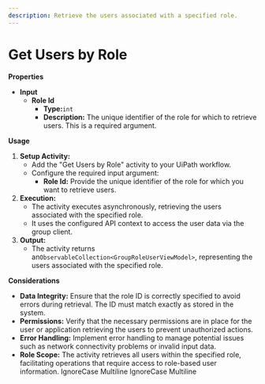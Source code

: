 ```yaml
---
description: Retrieve the users associated with a specified role.
---
```


# Get Users by Role

**Properties**

* **Input**
  * **Role Id**
    * **Type:**`int`
    * **Description:** The unique identifier of the role for which to retrieve users. This is a required argument.

**Usage**

1. **Setup Activity:**
   * Add the "Get Users by Role" activity to your UiPath workflow.
   * Configure the required input argument:
     * **Role Id:** Provide the unique identifier of the role for which you want to retrieve users.
2. **Execution:**
   * The activity executes asynchronously, retrieving the users associated with the specified role.
   * It uses the configured API context to access the user data via the group client.
3. **Output:**
   * The activity returns an`ObservableCollection<GroupRoleUserViewModel>`, representing the users associated with the specified role.

**Considerations**

* **Data Integrity:** Ensure that the role ID is correctly specified to avoid errors during retrieval. The ID must match exactly as stored in the system.
* **Permissions:** Verify that the necessary permissions are in place for the user or application retrieving the users to prevent unauthorized actions.
* **Error Handling:** Implement error handling to manage potential issues such as network connectivity problems or invalid input data.
* **Role Scope:** The activity retrieves all users within the specified role, facilitating operations that require access to role-based user information.
 IgnoreCase Multiline IgnoreCase Multiline
